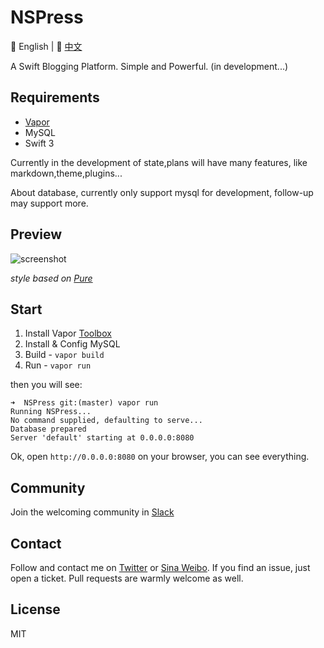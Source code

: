 # NSPress

📖 English | 📖 [中文](/README-CN.md)

A Swift Blogging Platform. Simple and Powerful. (in development...)

## Requirements

- [Vapor](https://vapor.codes/)
- MySQL
- Swift 3

Currently in the development of state,plans will have many features, like markdown,theme,plugins...

About database, currently only support mysql for development, follow-up may support more.

## Preview

![screenshot](http://ww1.sinaimg.cn/large/006y8mN6gw1faa6uexw9nj31kw1b312e.jpg)

*style based on [Pure](http://purecss.io/)*


## Start

1. Install Vapor [Toolbox](https://vapor.github.io/documentation/getting-started/install-toolbox.html#install-toolbox)
2. Install & Config MySQL
3. Build - `vapor build`
4. Run - `vapor run`

then you will see:

```
➜  NSPress git:(master) vapor run
Running NSPress...
No command supplied, defaulting to serve...
Database prepared
Server 'default' starting at 0.0.0.0:8080
```

Ok, open `http://0.0.0.0:8080` on your browser, you can see everything.

## Community

Join the welcoming community in [Slack](https://nspress.slack.com/)

## Contact

Follow and contact me on [Twitter](https://twitter.com/isacedx) or [Sina Weibo](http://weibo.com/2034474825). If you find an issue, just open a ticket. Pull requests are warmly welcome as well.

## License

MIT
